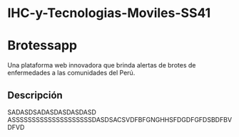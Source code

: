 # IHC-y-Tecnologias-Moviles-SS41
# Brotessapp

Una plataforma web innovadora que brinda alertas de brotes de enfermedades a las comunidades del Perú.

## Descripción

SADASDSADASDASDASDASD
ASSSSSSSSSSSSSSSSSSSSDASDSACSVDFBFGNGHHSFDGDFGFDSBDFBVDFVD
